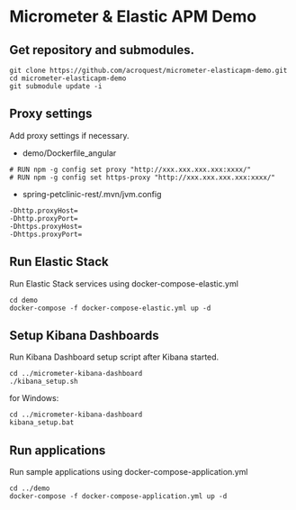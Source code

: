 # Micrometer & Elastic APM Demo

## Get repository and submodules.
```
git clone https://github.com/acroquest/micrometer-elasticapm-demo.git
cd micrometer-elasticapm-demo
git submodule update -i
```

## Proxy settings
Add proxy settings if necessary.
- demo/Dockerfile_angular
 ```
# RUN npm -g config set proxy "http://xxx.xxx.xxx.xxx:xxxx/"
# RUN npm -g config set https-proxy "http://xxx.xxx.xxx.xxx:xxxx/"
```
- spring-petclinic-rest/.mvn/jvm.config
```
-Dhttp.proxyHost=
-Dhttp.proxyPort=
-Dhttps.proxyHost=
-Dhttps.proxyPort=
```

## Run Elastic Stack
Run Elastic Stack services using docker-compose-elastic.yml
```
cd demo
docker-compose -f docker-compose-elastic.yml up -d
```

## Setup Kibana Dashboards
Run Kibana Dashboard setup script after Kibana started.
```
cd ../micrometer-kibana-dashboard
./kibana_setup.sh
```
for Windows:
```
cd ../micrometer-kibana-dashboard
kibana_setup.bat
```

## Run applications
Run sample applications using docker-compose-application.yml
```
cd ../demo
docker-compose -f docker-compose-application.yml up -d
```

